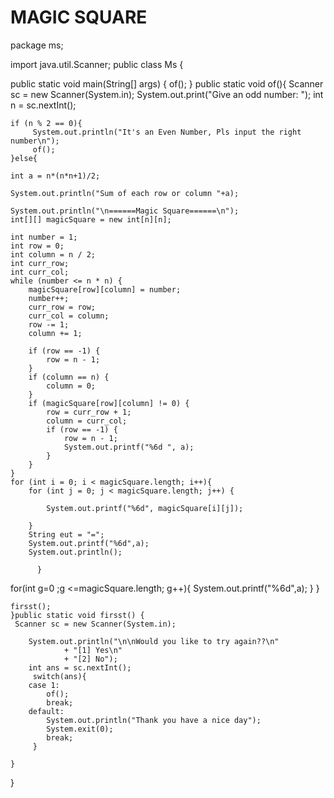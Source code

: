 # MAGIC SQUARE

package ms;

import java.util.Scanner;
public class Ms {

   public static void main(String[] args) {
        of();
        }
     public static void of(){
Scanner sc = new Scanner(System.in);
    System.out.print("Give an odd number: ");
    int n = sc.nextInt();
     
    if (n % 2 == 0){
         System.out.println("It's an Even Number, Pls input the right number\n");
         of();
    }else{
        
    int a = n*(n*n+1)/2;
   
    System.out.println("Sum of each row or column "+a);
    
    System.out.println("\n======Magic Square======\n");
    int[][] magicSquare = new int[n][n];

    int number = 1;
    int row = 0;
    int column = n / 2;
    int curr_row;
    int curr_col;
    while (number <= n * n) {
        magicSquare[row][column] = number;
        number++;
        curr_row = row;
        curr_col = column;
        row -= 1;
        column += 1;
        
        if (row == -1) {
            row = n - 1;
        }
        if (column == n) {
            column = 0;
        }
        if (magicSquare[row][column] != 0) {
            row = curr_row + 1;
            column = curr_col;
            if (row == -1) {
                row = n - 1;
                System.out.printf("%6d ", a);
            }
        }
    }
    for (int i = 0; i < magicSquare.length; i++){
        for (int j = 0; j < magicSquare.length; j++) {
           
            System.out.printf("%6d", magicSquare[i][j]);
   
        }
        String eut = "=";
        System.out.printf("%6d",a);
        System.out.println();
        
          }
  
for(int g=0 ;g <=magicSquare.length; g++){
    System.out.printf("%6d",a);
}
   }
    
    firsst();
    }public static void firsst() {
     Scanner sc = new Scanner(System.in);
     
        System.out.println("\n\nWould you like to try again??\n"
                + "[1] Yes\n"
                + "[2] No");
        int ans = sc.nextInt();
         switch(ans){
        case 1:
            of();
        	break;
        default:
            System.out.println("Thank you have a nice day");
            System.exit(0);
        	break;
         }
             
    }
   
}

